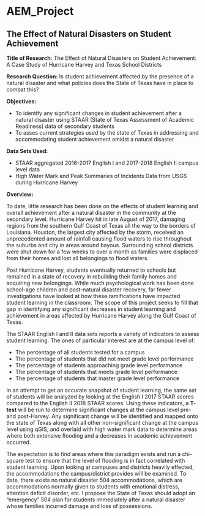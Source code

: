 # AEM_Project
## **The Effect of Natural Disasters on Student Achievement**

**Title of Research:**
The Effect of Natural Disasters on Student Achievement: A Case Study of Hurricane Harvey and Texas School Districts 

**Research Question:** Is student achievement affected by the presence of a natural disaster and what policies does the State of Texas have in place to combat this? 

**Objectives:**
* To identify any significant changes in student achievement after a natural disaster using STAAR (State of Texas Assessment of Academic Readiness) data of secondary students
* To asses current strategies used by the state of Texas in addressing and accommodating student achievement amidst a natural disaster

**Data Sets Used:** 
* STAAR aggregated 2016-2017 English I and 2017-2018 English II campus level data
* High Water Mark and Peak Summaries of Incidents Data from USGS during Hurricane Harvey




**Overview:** 

To date, little research has been done on the effects of student learning and overall achievement after a natural disaster in the community at the secondary level. Hurricane Harvey hit in late August of 2017, damaging regions from the southern Gulf Coast of Texas all the way to the borders of Louisiana. Houston, the largest city affected by the storm, received an unprecedented amount of rainfall causing flood waters to rise throughout the suburbs and city in areas around bayous. Surrounding school districts were shut down for a few weeks to over a month as families were displaced from their homes and lost all belongings to flood waters. 

Post Hurricane Harvey, students eventually returned to schools but remained in a state of recovery in rebuilding their family homes and acquiring new belongings. While much psychological work has been done school-age children and post-natural disaster recovery, far fewer investigations have looked at how these ramifications have impacted student learning in the classroom. The scope of this project seeks to fill that gap in identifying any significant decreases in student learning and achievement in areas affected by Hurricane Harvey along the Gulf Coast of Texas.

The STAAR English I and II data sets reports a variety of indicators to assess student learning. The ones of particular interest are at the campus level of: 
* The percentage of all students tested for a campus 
* The percentage of students that did not meet grade level performance
* The percentage of students approaching grade level performance
* The percentage of students that meets grade level performance
* The percentage of students that master grade level performance

In an attempt to get an accurate snapshot of student learning, the same set of students will be analyzed by looking at the English I 2017 STAAR scores compared to the English II 2018 STAAR scores. Using these indicators, a **T-test** will be run to determine significant changes at the campus level pre- and post-Harvey. Any significant change will be identified and mapped onto the state of Texas along with all other non-significant change at the campus level using qGIS, and overlaid with high water mark data to determine areas where both extensive flooding and a decreases in academic achievement occurred. 

The expectation is to find areas where this paradigm exists and run a chi-square test to ensure that the level of flooding is in fact correlated with student learning. Upon looking at campuses and districts heavily effected, the accommodations the campus/district provides will be examined. To date, there exists no natural disaster 504 accommodations, which are accommodations normally given to students with emotional distress, attention deficit disorder, etc. I propose the State of Texas should adopt an “emergency” 504 plan for students immediately after a natural disaster whose families incurred damage and loss of possessions. 


